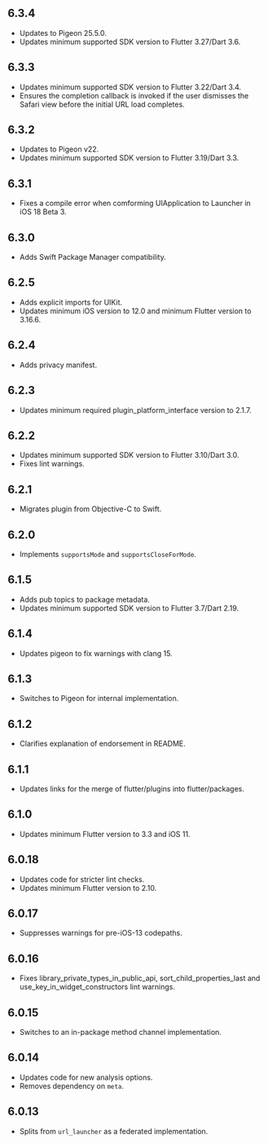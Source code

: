 ## 6.3.4

* Updates to Pigeon 25.5.0.
* Updates minimum supported SDK version to Flutter 3.27/Dart 3.6.

## 6.3.3

* Updates minimum supported SDK version to Flutter 3.22/Dart 3.4.
* Ensures the completion callback is invoked if the user dismisses the Safari view before the initial URL load completes.

## 6.3.2

* Updates to Pigeon v22.
* Updates minimum supported SDK version to Flutter 3.19/Dart 3.3.

## 6.3.1

* Fixes a compile error when comforming UIApplication to Launcher in iOS 18 Beta 3.

## 6.3.0

* Adds Swift Package Manager compatibility.

## 6.2.5

* Adds explicit imports for UIKit.
* Updates minimum iOS version to 12.0 and minimum Flutter version to 3.16.6.

## 6.2.4

* Adds privacy manifest.

## 6.2.3

* Updates minimum required plugin_platform_interface version to 2.1.7.

## 6.2.2

* Updates minimum supported SDK version to Flutter 3.10/Dart 3.0.
* Fixes lint warnings.

## 6.2.1

* Migrates plugin from Objective-C to Swift.

## 6.2.0

* Implements `supportsMode` and `supportsCloseForMode`.

## 6.1.5

* Adds pub topics to package metadata.
* Updates minimum supported SDK version to Flutter 3.7/Dart 2.19.

## 6.1.4

* Updates pigeon to fix warnings with clang 15.

## 6.1.3

* Switches to Pigeon for internal implementation.

## 6.1.2

* Clarifies explanation of endorsement in README.

## 6.1.1

* Updates links for the merge of flutter/plugins into flutter/packages.

## 6.1.0

* Updates minimum Flutter version to 3.3 and iOS 11.

## 6.0.18

* Updates code for stricter lint checks.
* Updates minimum Flutter version to 2.10.

## 6.0.17

* Suppresses warnings for pre-iOS-13 codepaths.

## 6.0.16

* Fixes library_private_types_in_public_api, sort_child_properties_last and use_key_in_widget_constructors
  lint warnings.

## 6.0.15

* Switches to an in-package method channel implementation.

## 6.0.14

* Updates code for new analysis options.
* Removes dependency on `meta`.

## 6.0.13

* Splits from `url_launcher` as a federated implementation.
